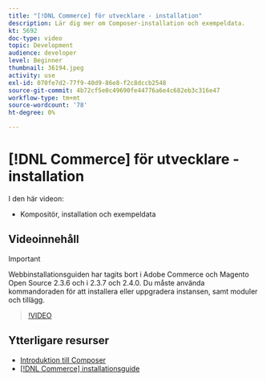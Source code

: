 ```yaml
---
title: "[!DNL Commerce] för utvecklare - installation"
description: Lär dig mer om Composer-installation och exempeldata.
kt: 5692
doc-type: video
topic: Development
audience: developer
level: Beginner
thumbnail: 36194.jpeg
activity: use
exl-id: 070fe7d2-77f9-40d9-86e8-f2c8dccb2548
source-git-commit: 4b72cf5e0c49690fe44776a6e4c682eb3c316e47
workflow-type: tm+mt
source-wordcount: '78'
ht-degree: 0%

---
```


# [!DNL Commerce] för utvecklare - installation

I den här videon:

- Kompositör, installation och exempeldata

## Videoinnehåll

>[!IMPORTANT]
>
>Webbinstallationsguiden har tagits bort i Adobe Commerce och Magento Open Source 2.3.6 och i 2.3.7 och 2.4.0. Du måste använda kommandoraden för att installera eller uppgradera instansen, samt moduler och tillägg.

>[!VIDEO](https://video.tv.adobe.com/v/36194?quality=12&learn=on)

## Ytterligare resurser

- [Introduktion till Composer](https://devdocs.magento.com/guides/v2.4/extension-dev-guide/intro/intro-composer.html)
- [[!DNL Commerce] installationsguide](https://devdocs.magento.com/guides/v2.4/install-gde/install-flow-diagram.html)
